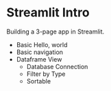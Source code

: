 # Streamlit Intro

Building a 3-page app in Streamlit.

- Basic Hello, world
- Basic navigation
- Dataframe View
  - Database Connection
  - Filter by Type
  - Sortable
